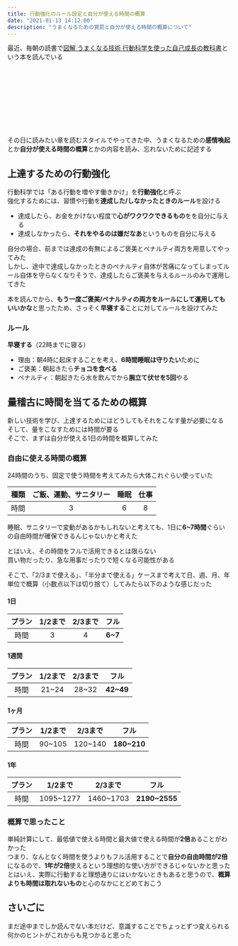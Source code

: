 ```yaml
---
title: 行動強化のルール設定と自分が使える時間の概算
date: "2021-01-13 14:12:00"
description: "うまくなるための賞罰と自分が使える時間の概算について"
---
```


最近、毎朝の読書で[図解 うまくなる技術 行動科学を使った自己成長の教科書](https://www.amazon.co.jp/dp/4861131871)という本を読んでいる  

<p>
<div class="iframely-embed"><div class="iframely-responsive" style="height: 140px; padding-bottom: 0;"><a href="https://www.amazon.co.jp/dp/4861131871" data-iframely-url="//cdn.iframe.ly/HVYkleo?iframe=card-small"></a></div></div>
</p>

その日に読みたい章を読むスタイルでやってきた中、うまくなるための**感情喚起**とか**自分が使える時間の概算**とかの内容を読み、忘れないために記述する


## 上達するための行動強化

行動科学では「ある行動を増やす働きかけ」を**行動強化**と呼ぶ  
強化するためには、習慣や行動を**達成した/しなかったときのルール**を設ける

- 達成したら、お金をかけない程度で**心がワクワクできるもの**をを自分に与える
- 達成しなかったら、**それをやるのは嫌だなあ**というものを自分に与える

自分の場合、前までは達成の有無によるご褒美とペナルティ両方を用意してやってみた  
しかし、途中で達成しなかったときのペナルティ自体が苦痛になってしまってルール自体を守らなくなりそうで、達成したらご褒美を与えるルールのみで運用してきた

本を読んでから、**もう一度ご褒美/ペナルティの両方をルールにして運用してもいいかな**と思ったため、さっそく**早寝する**ことに対してルールを設けてみた

### ルール
**早寝する**（22時までに寝る）

- 理由：朝4時に起床することを考え、**6時間睡眠は守りたい**ために
- ご褒美：朝起きたら**チョコを食べる**
- ペナルティ：朝起きたら水を飲んでから**腕立て伏せを5回**やる

## 量稽古に時間を当てるための概算

新しい技術を学び、上達するためにはどうしてもそれをこなす量が必要になる  
そして、量をこなすためには時間が要る  
そこで、まずは自分が使える1日の時間を概算してみた

### 自由に使える時間の概算

24時間のうち、固定で使う時間を考えてみたら大体これぐらい使っていた

|種類|ご飯、運動、サニタリー|睡眠|仕事|
|:--:|:--:|:--:|:--:|
|時間|3|6|8|

睡眠、サニタリーで変動があるかもしれないと考えても、1日に**6~7時間**ぐらいの自由時間が確保できるんじゃないかと考えた

とはいえ、その時間をフルで活用できるとは限らない  
買い物だったり、急な用事だったりで短くなる可能性がある

そこで、「2/3まで使える」、「半分まで使える」ケースまで考えて日、週、月、年単位で概算（小数点以下は切り捨て）してみたら以下のような感じだった

#### 1日

|プラン|1/2まで|2/3まで|フル|
|:--:|:--:|:--:|:--:|
|時間|3|4|**6~7**|

#### 1週間

|プラン|1/2まで|2/3まで|フル|
|:--:|:--:|:--:|:--:|
|時間|21~24|28~32|**42~49**|

#### 1ヶ月

|プラン|1/2まで|2/3まで|フル|
|:--:|:--:|:--:|:--:|
|時間|90~105|120~140|**180~210**|

#### 1年

|プラン|1/2まで|2/3まで|フル|
|:--:|:--:|:--:|:--:|
|時間|1095~1277|1460~1703|**2190~2555**|

### 概算で思ったこと

単純計算にして、最低値で使える時間と最大値で使える時間が**2倍**あることがわかった  
つまり、なんとなく時間を使うよりもフル活用することで**自分の自由時間が2倍**になるので、**1年が2倍**使えるという理想的な使い方ができるじゃないかと思った  
とはいえ、実際に行動すると理想通りにはいかないときもあると思うので、**概算よりも時間は取れないもの**と心のなかにとどめておこう

## さいごに

まだ途中までしか読んでない本だけど、意識することでちょっとずつ変えられる何かのヒントがこれからも見つかると思った

<div class="iframely-embed"><div class="iframely-responsive" style="padding-bottom: 52.5%; padding-top: 120px;"><a href="https://www.amazon.co.jp/dp/4861131871" data-iframely-url="//cdn.iframe.ly/HVYkleo"></a></div></div>

